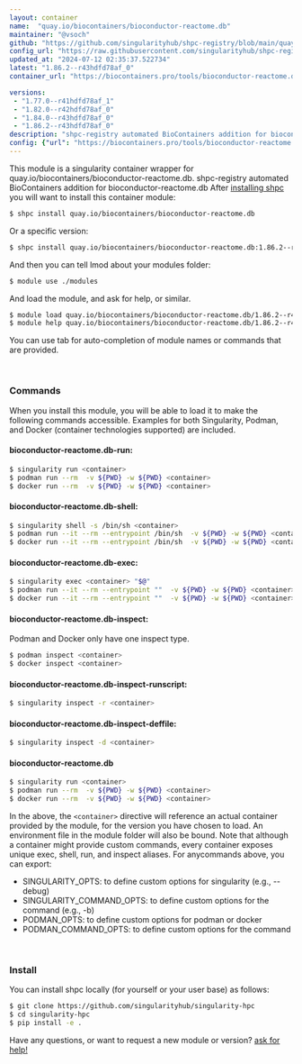 ```yaml
---
layout: container
name:  "quay.io/biocontainers/bioconductor-reactome.db"
maintainer: "@vsoch"
github: "https://github.com/singularityhub/shpc-registry/blob/main/quay.io/biocontainers/bioconductor-reactome.db/container.yaml"
config_url: "https://raw.githubusercontent.com/singularityhub/shpc-registry/main/quay.io/biocontainers/bioconductor-reactome.db/container.yaml"
updated_at: "2024-07-12 02:35:37.522734"
latest: "1.86.2--r43hdfd78af_0"
container_url: "https://biocontainers.pro/tools/bioconductor-reactome.db"

versions:
 - "1.77.0--r41hdfd78af_1"
 - "1.82.0--r42hdfd78af_0"
 - "1.84.0--r43hdfd78af_0"
 - "1.86.2--r43hdfd78af_0"
description: "shpc-registry automated BioContainers addition for bioconductor-reactome.db"
config: {"url": "https://biocontainers.pro/tools/bioconductor-reactome.db", "maintainer": "@vsoch", "description": "shpc-registry automated BioContainers addition for bioconductor-reactome.db", "latest": {"1.86.2--r43hdfd78af_0": "sha256:259c7fa0ab5fce898c0734a4f378776564b22bc0e1b65f97b917884aebd318e5"}, "tags": {"1.77.0--r41hdfd78af_1": "sha256:2301f2cfeb35b701854b62f300fcd8d3ec55a4f9356e68d2ae3e52f5b634e9ce", "1.82.0--r42hdfd78af_0": "sha256:f5c20f013ce4af8a4123761abe734a76244ce122414624ea206bd3e58bc61ec6", "1.84.0--r43hdfd78af_0": "sha256:43f0d2fb8dbf5d6ac047322c9f6955f0655bbb0cb8d8765f377069ca1c9e8cff", "1.86.2--r43hdfd78af_0": "sha256:259c7fa0ab5fce898c0734a4f378776564b22bc0e1b65f97b917884aebd318e5"}, "docker": "quay.io/biocontainers/bioconductor-reactome.db"}
---
```


This module is a singularity container wrapper for quay.io/biocontainers/bioconductor-reactome.db.
shpc-registry automated BioContainers addition for bioconductor-reactome.db
After [installing shpc](#install) you will want to install this container module:


```bash
$ shpc install quay.io/biocontainers/bioconductor-reactome.db
```

Or a specific version:

```bash
$ shpc install quay.io/biocontainers/bioconductor-reactome.db:1.86.2--r43hdfd78af_0
```

And then you can tell lmod about your modules folder:

```bash
$ module use ./modules
```

And load the module, and ask for help, or similar.

```bash
$ module load quay.io/biocontainers/bioconductor-reactome.db/1.86.2--r43hdfd78af_0
$ module help quay.io/biocontainers/bioconductor-reactome.db/1.86.2--r43hdfd78af_0
```

You can use tab for auto-completion of module names or commands that are provided.

<br>

### Commands

When you install this module, you will be able to load it to make the following commands accessible.
Examples for both Singularity, Podman, and Docker (container technologies supported) are included.

#### bioconductor-reactome.db-run:

```bash
$ singularity run <container>
$ podman run --rm  -v ${PWD} -w ${PWD} <container>
$ docker run --rm  -v ${PWD} -w ${PWD} <container>
```

#### bioconductor-reactome.db-shell:

```bash
$ singularity shell -s /bin/sh <container>
$ podman run --it --rm --entrypoint /bin/sh  -v ${PWD} -w ${PWD} <container>
$ docker run --it --rm --entrypoint /bin/sh  -v ${PWD} -w ${PWD} <container>
```

#### bioconductor-reactome.db-exec:

```bash
$ singularity exec <container> "$@"
$ podman run --it --rm --entrypoint ""  -v ${PWD} -w ${PWD} <container> "$@"
$ docker run --it --rm --entrypoint ""  -v ${PWD} -w ${PWD} <container> "$@"
```

#### bioconductor-reactome.db-inspect:

Podman and Docker only have one inspect type.

```bash
$ podman inspect <container>
$ docker inspect <container>
```

#### bioconductor-reactome.db-inspect-runscript:

```bash
$ singularity inspect -r <container>
```

#### bioconductor-reactome.db-inspect-deffile:

```bash
$ singularity inspect -d <container>
```



#### bioconductor-reactome.db

```bash
$ singularity run <container>
$ podman run --rm  -v ${PWD} -w ${PWD} <container>
$ docker run --rm  -v ${PWD} -w ${PWD} <container>
```


In the above, the `<container>` directive will reference an actual container provided
by the module, for the version you have chosen to load. An environment file in the
module folder will also be bound. Note that although a container
might provide custom commands, every container exposes unique exec, shell, run, and
inspect aliases. For anycommands above, you can export:

 - SINGULARITY_OPTS: to define custom options for singularity (e.g., --debug)
 - SINGULARITY_COMMAND_OPTS: to define custom options for the command (e.g., -b)
 - PODMAN_OPTS: to define custom options for podman or docker
 - PODMAN_COMMAND_OPTS: to define custom options for the command

<br>

### Install

You can install shpc locally (for yourself or your user base) as follows:

```bash
$ git clone https://github.com/singularityhub/singularity-hpc
$ cd singularity-hpc
$ pip install -e .
```

Have any questions, or want to request a new module or version? [ask for help!](https://github.com/singularityhub/singularity-hpc/issues)
